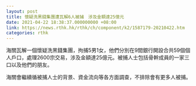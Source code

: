 ```yaml
---
layout: post
title: 懷疑洗黑錢集團遭瓦解6人被捕　涉及金額達25億元
date: 2021-04-22 18:38:37.000000000 +08:00
link: https://news.rthk.hk/rthk/ch/component/k2/1587179-20210422.htm
categories: rthk
---
```


海關瓦解一個懷疑洗黑錢集團，拘捕5男1女，他們分別在9間銀行開設合共59個個人戶口，處理2600宗交易，涉及金額達25億元。被捕人士包括骨幹成員的一家三口以及他們的朋友。

海關會繼續循被捕人士的背景、資金流向等各方面調查，不排除會有更多人被捕。
